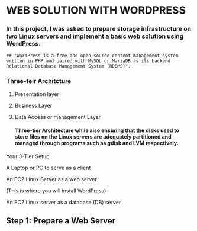 # WEB SOLUTION WITH WORDPRESS 

### In this project, I was asked to prepare storage infrastructure on two Linux servers and implement a basic web solution using WordPress.


    ## "WordPress is a free and open-source content management system written in PHP and paired with MySQL or MariaDB as its backend Relational Database Management System (RDBMS)".

### Three-teir Architcture

1. Presentation layer 
2. Business Layer
3. Data Access or management Layer 

    #### Three-tier Architecture while also ensuring that the disks used to store files on the Linux servers are adequately partitioned and managed through programs such as gdisk and LVM respectively.
   
Your 3-Tier Setup

A Laptop or PC to serve as a client

An EC2 Linux Server as a web server

(This is where you will install WordPress)

An EC2 Linux server as a database (DB) server   

## Step 1: Prepare a Web Server


